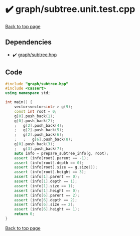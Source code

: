 <!-- mathjax config similar to math.stackexchange -->
<script type="text/javascript" async
  src="https://cdnjs.cloudflare.com/ajax/libs/mathjax/2.7.5/MathJax.js?config=TeX-MML-AM_CHTML">
</script>
<script type="text/x-mathjax-config">
  MathJax.Hub.Config({
    TeX: { equationNumbers: { autoNumber: "AMS" }},
    tex2jax: {
      inlineMath: [ ['$','$'] ],
      processEscapes: true
    },
    "HTML-CSS": { matchFontHeight: false },
    displayAlign: "left",
    displayIndent: "2em"
  });
</script>

<script type="text/javascript" src="https://cdnjs.cloudflare.com/ajax/libs/jquery/3.4.1/jquery.min.js"></script>
<script src="https://cdn.jsdelivr.net/npm/jquery-balloon-js@1.1.2/jquery.balloon.min.js" integrity="sha256-ZEYs9VrgAeNuPvs15E39OsyOJaIkXEEt10fzxJ20+2I=" crossorigin="anonymous"></script>
<script type="text/javascript" src="../../assets/js/copy-button.js"></script>
<link rel="stylesheet" href="../../assets/css/copy-button.css" />


# :heavy_check_mark: graph/subtree.unit.test.cpp


[Back to top page](../../index.html)



## Dependencies
* :heavy_check_mark: [graph/subtree.hpp](../../library/graph/subtree.hpp.html)


## Code
```cpp
#include "graph/subtree.hpp"
#include <cassert>
using namespace std;

int main() {
    vector<vector<int> > g(9);
    const int root = 0;
    g[0].push_back(1);
    g[0].push_back(2);
    ;   g[2].push_back(4);
    ;   g[2].push_back(5);
    ;   g[2].push_back(6);
    ;   ;   g[6].push_back(8);
    g[0].push_back(3);
    ;   g[3].push_back(7);
    auto info = prepare_subtree_info(g, root);
    assert (info[root].parent == -1);
    assert (info[root].depth == 0);
    assert (info[root].size == g.size());
    assert (info[root].height == 3);
    assert (info[1].parent == 0);
    assert (info[1].depth == 1);
    assert (info[1].size == 1);
    assert (info[1].height == 0);
    assert (info[6].parent == 2);
    assert (info[6].depth == 2);
    assert (info[6].size == 2);
    assert (info[6].height == 1);
    return 0;
}

```

[Back to top page](../../index.html)

